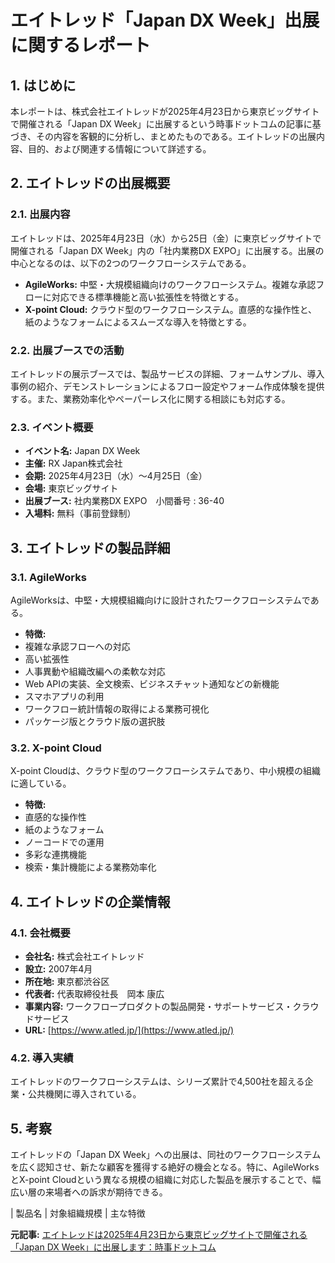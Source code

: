 # エイトレッド「Japan DX Week」出展に関するレポート

## 1. はじめに

本レポートは、株式会社エイトレッドが2025年4月23日から東京ビッグサイトで開催される「Japan DX Week」に出展するという時事ドットコムの記事に基づき、その内容を客観的に分析し、まとめたものである。エイトレッドの出展内容、目的、および関連する情報について詳述する。

## 2. エイトレッドの出展概要

### 2.1. 出展内容

エイトレッドは、2025年4月23日（水）から25日（金）に東京ビッグサイトで開催される「Japan DX Week」内の「社内業務DX EXPO」に出展する。出展の中心となるのは、以下の2つのワークフローシステムである。

* **AgileWorks:** 中堅・大規模組織向けのワークフローシステム。複雑な承認フローに対応できる標準機能と高い拡張性を特徴とする。
* **X-point Cloud:** クラウド型のワークフローシステム。直感的な操作性と、紙のようなフォームによるスムーズな導入を特徴とする。

### 2.2. 出展ブースでの活動

エイトレッドの展示ブースでは、製品サービスの詳細、フォームサンプル、導入事例の紹介、デモンストレーションによるフロー設定やフォーム作成体験を提供する。また、業務効率化やペーパーレス化に関する相談にも対応する。

### 2.3. イベント概要

* **イベント名:** Japan DX Week
* **主催:** RX Japan株式会社
* **会期:** 2025年4月23日（水）～4月25日（金）
* **会場:** 東京ビッグサイト
* **出展ブース:** 社内業務DX EXPO　小間番号 : 36-40
* **入場料:** 無料（事前登録制）

## 3. エイトレッドの製品詳細

### 3.1. AgileWorks

AgileWorksは、中堅・大規模組織向けに設計されたワークフローシステムである。

* **特徴:**
 * 複雑な承認フローへの対応
 * 高い拡張性
 * 人事異動や組織改編への柔軟な対応
 * Web APIの実装、全文検索、ビジネスチャット通知などの新機能
 * スマホアプリの利用
 * ワークフロー統計情報の取得による業務可視化
 * パッケージ版とクラウド版の選択肢

### 3.2. X-point Cloud

X-point Cloudは、クラウド型のワークフローシステムであり、中小規模の組織に適している。

* **特徴:**
 * 直感的な操作性
 * 紙のようなフォーム
 * ノーコードでの運用
 * 多彩な連携機能
 * 検索・集計機能による業務効率化

## 4. エイトレッドの企業情報

### 4.1. 会社概要

* **会社名:** 株式会社エイトレッド
* **設立:** 2007年4月
* **所在地:** 東京都渋谷区
* **代表者:** 代表取締役社長　岡本 康広
* **事業内容:** ワークフロープロダクトの製品開発・サポートサービス・クラウドサービス
* **URL:** [https://www.atled.jp/](https://www.atled.jp/)

### 4.2. 導入実績

エイトレッドのワークフローシステムは、シリーズ累計で4,500社を超える企業・公共機関に導入されている。

## 5. 考察

エイトレッドの「Japan DX Week」への出展は、同社のワークフローシステムを広く認知させ、新たな顧客を獲得する絶好の機会となる。特に、AgileWorksとX-point Cloudという異なる規模の組織に対応した製品を展示することで、幅広い層の来場者への訴求が期待できる。

| 製品名 | 対象組織規模 | 主な特徴 

**元記事:** [エイトレッドは2025年4月23日から東京ビッグサイトで開催される「Japan DX Week」に出展します：時事ドットコム](https://www.jiji.com/jc/article?k=000000283.000050743&g=prt)
